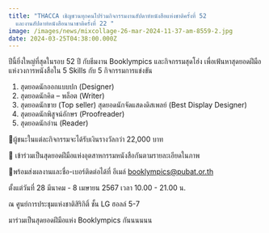 ```yaml
---
title: "THACCA เชิญชวนทุกคนไปร่วมกิจกรรมงานสัปดาห์หนังสือแห่งชาติครั้งที่ 52
  และงานสัปดาห์หนังสือนานาชาติครั้งที่ 22 "
image: /images/news/mixcollage-26-mar-2024-11-37-am-8559-2.jpg
date: 2024-03-25T04:38:00.000Z
---
```

ปีนี้ยิ่งใหญ่ที่สุดในรอบ 52 ปี กับธีมงาน Booklympics และกิจกรรมสุดโฮ่ง เพื่อเฟ้นหาสุดยอดฝีมือแห่งวงการหนังสือใน 5 Skills กับ 5 กิจกรรมการแข่งขัน 

1. สุดยอดนักออกแบบปก (Designer)
2. สุดยอดนักคิด – พล็อต (Writer)  
3. สุดยอดนักขาย (Top seller) สุดยอดนักจัดแสดงดิสเพลย์ (Best Display Designer) 
4. สุดยอดนักพิสูจน์อักษร (Proofreader)
5. สุดยอดนักอ่าน (Reader)



📌ผู้ชนะในแต่ละกิจกรรมจะได้รับเงินรางวัลกว่า 22,000 บาท

📌 เข้าร่วมเป็นสุดยอดฝีมือแห่งอุตสาหกรรมหนังสือกันตามรายละเอียดในภาพ

📌พร้อมส่งผลงานและชื่อ-เบอร์ติดต่อได้ที่ อีเมล์ booklympics@pubat.or.th



 ตั้งแต่วันที่ 28 มีนาคม - 8 เมษายน 2567 เวลา 10.00 - 21.00 น.

 ณ ศูนย์การประชุมแห่งชาติสิริกิติ์ ชั้น LG ฮอลล์ 5-7



มาร่วมเป็นสุดยอดฝีมือแห่ง Booklympics กันนนนนน
